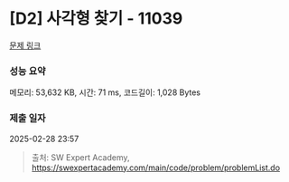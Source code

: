 # [D2] 사각형 찾기 - 11039 

[문제 링크](https://swexpertacademy.com/main/code/problem/problemDetail.do?contestProbId=AXX1q4HKp9oDFAST) 

### 성능 요약

메모리: 53,632 KB, 시간: 71 ms, 코드길이: 1,028 Bytes

### 제출 일자

2025-02-28 23:57



> 출처: SW Expert Academy, https://swexpertacademy.com/main/code/problem/problemList.do